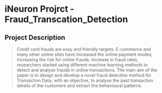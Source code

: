 # iNeuron Projrct - Fraud_Transcation_Detection

## Project Description
> Credit card frauds are easy and friendly targets. E-commerce and many other online sites have increased the online payment modes, increasing the risk for online frauds. Increase in fraud rates, researchers started using different machine learning methods to detect and analyse frauds in online transactions. The main aim of the paper is to design and develop a novel fraud detection method for Transaction Data, with an objective, to analyse the past transaction details of the customers and extract the behavioural patterns. 



